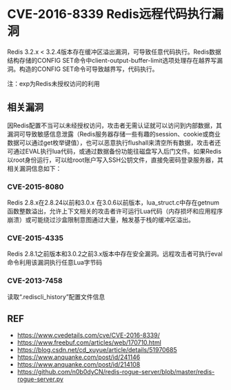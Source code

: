 # CVE-2016-8339 Redis远程代码执行漏洞

Redis 3.2.x < 3.2.4版本存在缓冲区溢出漏洞，可导致任意代码执行。Redis数据结构存储的CONFIG SET命令中client-output-buffer-limit选项处理存在越界写漏洞。构造的CONFIG SET命令可导致越界写，代码执行。

注：exp为Redis未授权访问的利用

## 相关漏洞

因Redis配置不当可以未经授权访问，攻击者无需认证就可以访问到内部数据，其漏洞可导致敏感信息泄露（Redis服务器存储一些有趣的session、cookie或商业数据可以通过get枚举键值），也可以恶意执行flushall来清空所有数据，攻击者还可通过EVAL执行lua代码，或通过数据备份功能往磁盘写入后门文件。如果Redis以root身份运行，可以给root账户写入SSH公钥文件，直接免密码登录服务器，其相关漏洞信息如下：

### CVE-2015-8080

Redis 2.8.x在2.8.24以前和3.0.x 在3.0.6以前版本，lua_struct.c中存在getnum函数整数溢出，允许上下文相关的攻击者许可运行Lua代码（内存损坏和应用程序崩溃）或可能绕过沙盒限制意图通过大量，触发基于栈的缓冲区溢出。

### CVE-2015-4335

Redis 2.8.1之前版本和3.0.2之前3.x版本中存在安全漏洞。远程攻击者可执行eval命令利用该漏洞执行任意Lua字节码

### CVE-2013-7458

读取“.rediscli_history”配置文件信息

## REF

- https://www.cvedetails.com/cve/CVE-2016-8339/
- https://www.freebuf.com/articles/web/170710.html
- https://blog.csdn.net/cd_xuyue/article/details/51970685
- https://www.anquanke.com/post/id/241146
- https://www.anquanke.com/post/id/214108
- https://github.com/n0b0dyCN/redis-rogue-server/blob/master/redis-rogue-server.py